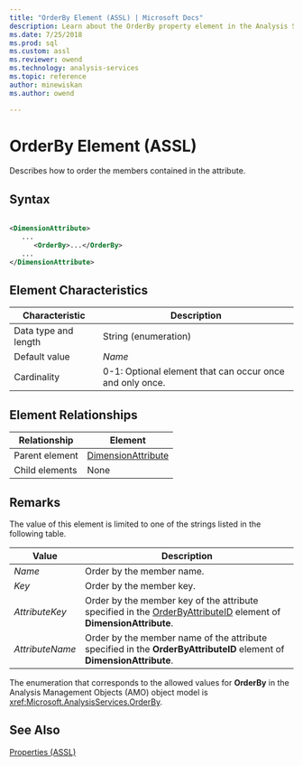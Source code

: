 ```yaml
---
title: "OrderBy Element (ASSL) | Microsoft Docs"
description: Learn about the OrderBy property element in the Analysis Services Scripting Language (ASSL) schema.
ms.date: 7/25/2018
ms.prod: sql
ms.custom: assl
ms.reviewer: owend
ms.technology: analysis-services
ms.topic: reference
author: minewiskan
ms.author: owend

---
```

# OrderBy Element (ASSL)

  Describes how to order the members contained in the attribute.  
  
## Syntax  
  
```xml  
  
<DimensionAttribute>  
   ...  
      <OrderBy>...</OrderBy>  
   ...  
</DimensionAttribute>  
```  
  
## Element Characteristics  
  
|Characteristic|Description|  
|--------------------|-----------------|  
|Data type and length|String (enumeration)|  
|Default value|*Name*|  
|Cardinality|0-1: Optional element that can occur once and only once.|  
  
## Element Relationships  
  
|Relationship|Element|  
|------------------|-------------|  
|Parent element|[DimensionAttribute](../data-type/dimensionattribute-data-type-assl.md)|  
|Child elements|None|  
  
## Remarks  
 The value of this element is limited to one of the strings listed in the following table.  
  
|Value|Description|  
|-----------|-----------------|  
|*Name*|Order by the member name.|  
|*Key*|Order by the member key.|  
|*AttributeKey*|Order by the member key of the attribute specified in the [OrderByAttributeID](orderbyattributeid-element-assl.md) element of **DimensionAttribute**.|  
|*AttributeName*|Order by the member name of the attribute specified in the **OrderByAttributeID** element of **DimensionAttribute**.|  
  
 The enumeration that corresponds to the allowed values for **OrderBy** in the Analysis Management Objects (AMO) object model is <xref:Microsoft.AnalysisServices.OrderBy>.  
  
## See Also  
 [Properties &#40;ASSL&#41;](properties-assl.md)  
  
  
